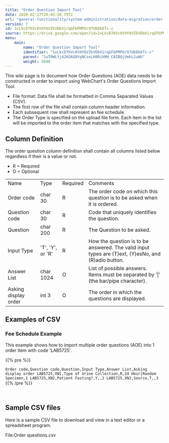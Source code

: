```yaml
---
title: "Order Question Import Tool"
date: 2020-02-27T20:45:58.797Z
url: "general-functionality/system-administration/data-migration/order-question-import-tool.html"
version: 7
id: 1vLkcD7KVc8tHY6VZkVDbXirqGFbPMPUr97U68k6Tc-c
source: https://drive.google.com/open?id=1vLkcD7KVc8tHY6VZkVDbXirqGFbPMPUr97U68k6Tc-c
menu:
    main:
        name: "Order Question Import Tool"
        identifier: "1vLkcD7KVc8tHY6VZkVDbXirqGFbPMPUr97U68k6Tc-c"
        parent: "1uT8WLYj42KO6Q0YgNCoxLH8RikMH_C6IBQjUmhLSaWU"
        weight: 5040
---
```

This wiki page is to document how Order Questions (AOE) data needs to be constructed in order to import using WebChart's Order Questions Import Tool.

* File format: Data file shall be formatted in Comma Separated Values (CSV).
* The first row of the file shall contain column header information.
* Each subsequent row shall represent an fee schedule.
* The Order Type is specified on the upload file form. Each item in the list will be imported to the order item that matches with the specified type.

## Column Definition

The order question column definition shall contain all columns listed below regardless if their is a value or not.

* R = Required
* O = Optional

<table>
  <tr>
    <td>
Name    </td>
    <td>
Type    </td>
    <td>
Required    </td>
    <td>
Comments    </td>
  </tr>
  <tr>
    <td>
Order code    </td>
    <td>
char 30    </td>
    <td>
R    </td>
    <td>
The order code on which this question is to be asked when it is ordered.    </td>
  </tr>
  <tr>
    <td>
Question code    </td>
    <td>
char 30    </td>
    <td>
R    </td>
    <td>
Code that uniquely identifies the question.    </td>
  </tr>
  <tr>
    <td>
Question    </td>
    <td>
char 200    </td>
    <td>
R    </td>
    <td>
The Question to be asked.    </td>
  </tr>
  <tr>
    <td>
Input Type    </td>
    <td>
'T', 'Y', or 'R'    </td>
    <td>
R    </td>
    <td>
How the question is to be answered. The valid input types are (T)ext, (Y)esNo, and (R)adio button.    </td>
  </tr>
  <tr>
    <td>
Answer List    </td>
    <td>
char 1024    </td>
    <td>
O    </td>
    <td>
List of possible answers. Items must be separated by '|' (the bar/pipe character).    </td>
  </tr>
  <tr>
    <td>
Asking display order    </td>
    <td>
int 3    </td>
    <td>
O    </td>
    <td>
The order in which the questions are displayed.    </td>
  </tr>
</table>

## Examples of CSV

### Fee Schedule Example

This example shows how to import multiple order questions (AOE) into 1 order item with code 'LAB5725'.



{{% pre %}}

` Order code,Question code,Question,Input Type,Answer List,Asking display order LAB5725,XN1,Type of Urine Collection,R,24 Hour|Random Specimen,1 LAB5725,XN2,Patient Fasting?,Y,,2 LAB5725,XN3,Source,T,,3 
`
{{% /pre %}}


` 
`
## Sample CSV files

Here is a sample CSV file to download and view in a text editor or a spreadsheet program.

File:Order questions.csv


